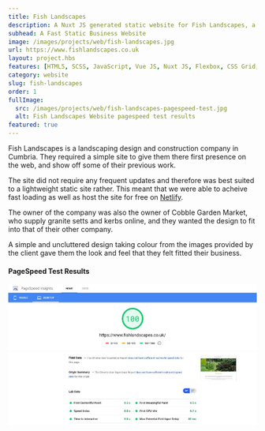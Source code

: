 ```yaml
---
title: Fish Landscapes
description: A Nuxt JS generated static website for Fish Landscapes, a landscaping contractor in the South Lakes, Cumbria.
subhead: A Fast Static Business Website
image: /images/projects/web/fish-landscapes.jpg
url: https://www.fishlandscapes.co.uk
layout: project.hbs
features: [HTML5, SCSS, JavaScript, Vue JS, Nuxt JS, Flexbox, CSS Grid, Responsive design]
category: website
slug: fish-landscapes
order: 1
fullImage:
  src: /images/projects/web/fish-landscapes-pagespeed-test.jpg
  alt: Fish Landscapes Website pagespeed test results
featured: true
---
```


Fish Landscapes is a landscaping design and construction company in Cumbria. They
required a simple site to give them there first presence on the web, and show off
some of their previous work.

The site did not require any frequent updates and therefore was best suited to
a lightweight static site rather. This meant that we were able to acheive fast
loading as well as host the site for free on [Netlify](https://netlify.com/).

The owner of the company was also the owner of Cobble Garden Market, who supply
granite setts and kerbs online, and they wanted the design to fit into that of
their other company.

A simple and uncluttered design taking colour from the images provided by the
client gave them the look and feel that they felt fitted their business.

#### PageSpeed Test Results

<img src="/images/projects/web/fish-landscapes-pagespeed-test.jpg" alt="Fish Landscapes Website PageSpeed test results" class="full-width" />
